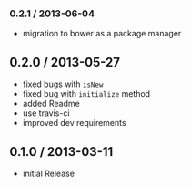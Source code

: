 ### 0.2.1 / 2013-06-04

  * migration to bower as a package manager

## 0.2.0 / 2013-05-27

  - fixed bugs with `isNew`
  - fixed bug with `initialize` method
  - added Readme
  - use travis-ci
  - improved dev requirements

## 0.1.0 / 2013-03-11

  - initial Release
